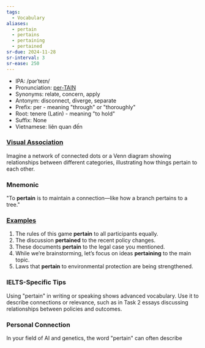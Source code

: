```yaml
---
tags:
  - Vocabulary
aliases:
  - pertain
  - pertains
  - pertaining
  - pertained
sr-due: 2024-11-28
sr-interval: 3
sr-ease: 250
---
```


- IPA: /pərˈteɪn/
- Pronunciation: [per-TAIN](https://www.google.com/search?q=how+to+pronounce+pertain)
- Synonyms: relate, concern, apply
- Antonym: disconnect, diverge, separate
- Prefix: per - meaning "through" or "thoroughly"
- Root: tenere (Latin) - meaning "to hold"
- Suffix: None
- Vietnamese: liên quan đến

### [Visual Association](https://www.google.com/search?tbm=isch&q=pertain)

Imagine a network of connected dots or a Venn diagram showing relationships between different categories, illustrating how things pertain to each other.

### Mnemonic

"To **pertain** is to maintain a connection—like how a branch pertains to a tree."

### [Examples](https://www.google.com/search?q=pertain+in+a+sentence)

1. The rules of this game **pertain** to all participants equally.  
2. The discussion **pertained** to the recent policy changes.  
3. These documents **pertain** to the legal case you mentioned.  
4. While we’re brainstorming, let’s focus on ideas **pertaining** to the main topic.  
5. Laws that **pertain** to environmental protection are being strengthened.

### IELTS-Specific Tips

Using "pertain" in writing or speaking shows advanced vocabulary. Use it to describe connections or relevance, such as in Task 2 essays discussing relationships between policies and outcomes.

### Personal Connection

In your field of AI and genetics, the word "pertain" can often describe
